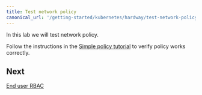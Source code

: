 ```yaml
---
title: Test network policy
canonical_url: '/getting-started/kubernetes/hardway/test-network-policy'
---
```


In this lab we will test network policy.

Follow the instructions in the [Simple policy tutorial](/{{page.version}}/security/tutorials/kubernetes-policy-basic) to verify policy works correctly.

## Next

[End user RBAC](./end-user-rbac)
